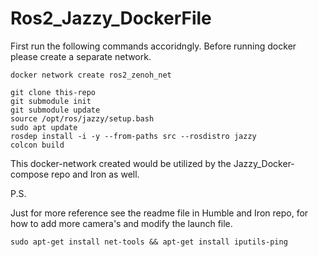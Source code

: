 # Ros2_Jazzy_DockerFile

First run the following commands accoridngly. Before running docker please create a separate network.
```
docker network create ros2_zenoh_net
```

```
git clone this-repo
git submodule init
git submodule update
source /opt/ros/jazzy/setup.bash
sudo apt update
rosdep install -i -y --from-paths src --rosdistro jazzy
colcon build
```
This docker-network created would be utilized
by the Jazzy_Docker-compose repo and Iron as well.

P.S.

Just for more reference see the readme file in Humble and Iron repo, for how to add more camera's and modify the launch file.
```
sudo apt-get install net-tools && apt-get install iputils-ping
```